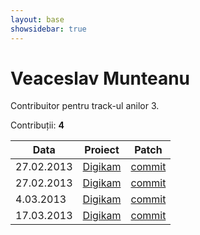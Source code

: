 ```yaml
---
layout: base
showsidebar: true
---
```


# Veaceslav Munteanu

Contribuitor pentru track-ul anilor 3.

Contribuții: **4**

|Data |Proiect | Patch |
|-----|--------|-------|
|27.02.2013|[Digikam][digikam]|[commit](https://git.reviewboard.kde.org/r/109087/)|
|27.02.2013|[Digikam][digikam]|[commit](http://quickgit.kde.org/?p=libkexiv2.git&a=commit&h=f2c50255227852bcb83115f13bfc4d4394a780ed)|
| 4.03.2013|[Digikam][digikam]|[commit](http://quickgit.kde.org/?p=digikam.git&a=commit&h=a69a8ea1635376fe3b68ee9f66721c55eeb06f86)|
|17.03.2013|[Digikam][digikam]|[commit](https://projects.kde.org/projects/extragear/graphics/digikam/repository/revisions/1c5b410a2b0674ef7e37432e01121c2c53d08903)|
[KDE]: http://www.kde.org/ "KDE"
[digikam]: http://www.digikam.org/ "Digikam"
